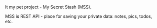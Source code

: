 It my pet project - My Secret Stash (MSS).

MSS is REST API - place for saving your private data: notes, pics, todos, etc.
